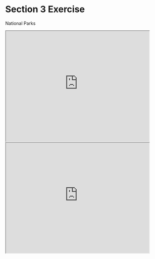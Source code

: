 # Section 3 Exercise
National Parks

<iframe src="https://brigid-shaw.github.io/leaflet-map-simple" width="90%" height=350></iframe>
 
 
<iframe src="https://brigid-shaw.github.io/highcharts-scatter-csv" width="90%" height=350></iframe>

